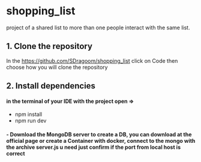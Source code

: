 # shopping_list

project of a shared list to more than one people interact with the same list.

## 1. Clone the repository

In the https://github.com/SDragoom/shopping_list click on Code then choose how you will clone the repository

## 2. Install dependencies

#### in the terminal of your IDE with the project open =>

- npm install
- npm run dev

#### - Download the MongoDB server to create a DB, you can download at the official page or create a Container with docker, connect to the mongo with the archive server.js u need just confirm if the port from local host is correct 
